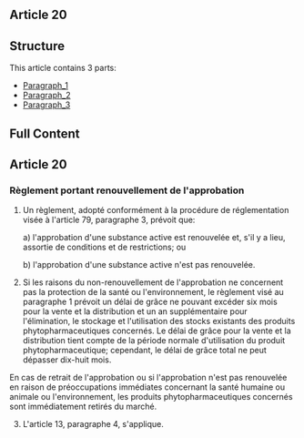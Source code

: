 ## Article 20

## Structure

This article contains 3 parts:

- [Paragraph_1](./Paragraph_1.md)
- [Paragraph_2](./Paragraph_2.md)
- [Paragraph_3](./Paragraph_3.md)

## Full Content

## Article 20

### Règlement portant renouvellement de l'approbation

1. Un règlement, adopté conformément à la procédure de réglementation visée à l'article 79, paragraphe 3, prévoit que:

   a) l'approbation d'une substance active est renouvelée et, s'il y a lieu, assortie de conditions et de restrictions; ou

   b) l'approbation d'une substance active n'est pas renouvelée.

2. Si les raisons du non-renouvellement de l'approbation ne concernent pas la protection de la santé ou l'environnement, le règlement visé au paragraphe 1 prévoit un délai de grâce ne pouvant excéder six mois pour la vente et la distribution et un an supplémentaire pour l'élimination, le stockage et l'utilisation des stocks existants des produits phytopharmaceutiques concernés. Le délai de grâce pour la vente et la distribution tient compte de la période normale d'utilisation du produit phytopharmaceutique; cependant, le délai de grâce total ne peut dépasser dix-huit mois.

En cas de retrait de l'approbation ou si l'approbation n'est pas renouvelée en raison de préoccupations immédiates concernant la santé humaine ou animale ou l'environnement, les produits phytopharmaceutiques concernés sont immédiatement retirés du marché.

3. L'article 13, paragraphe 4, s'applique.
